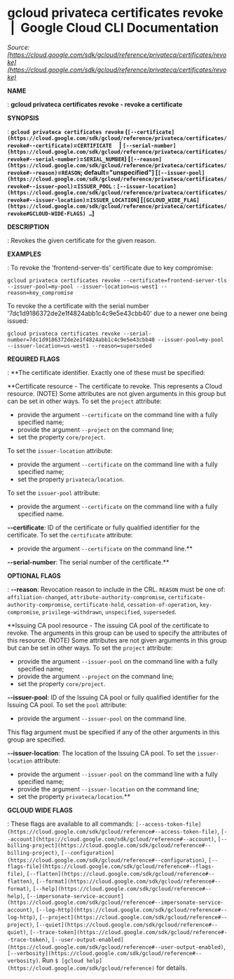 # gcloud privateca certificates revoke  |  Google Cloud CLI Documentation

*Source: [https://cloud.google.com/sdk/gcloud/reference/privateca/certificates/revoke](https://cloud.google.com/sdk/gcloud/reference/privateca/certificates/revoke)*

**NAME**

: **gcloud privateca certificates revoke - revoke a certificate**

**SYNOPSIS**

: **`gcloud privateca certificates revoke` (`[--certificate](https://cloud.google.com/sdk/gcloud/reference/privateca/certificates/revoke#--certificate)`=`CERTIFICATE`     | `[--serial-number](https://cloud.google.com/sdk/gcloud/reference/privateca/certificates/revoke#--serial-number)`=`SERIAL_NUMBER`) [`[--reason](https://cloud.google.com/sdk/gcloud/reference/privateca/certificates/revoke#--reason)`=`REASON`; default="unspecified"] [`[--issuer-pool](https://cloud.google.com/sdk/gcloud/reference/privateca/certificates/revoke#--issuer-pool)`=`ISSUER_POOL` : `[--issuer-location](https://cloud.google.com/sdk/gcloud/reference/privateca/certificates/revoke#--issuer-location)`=`ISSUER_LOCATION`] [`[GCLOUD_WIDE_FLAG](https://cloud.google.com/sdk/gcloud/reference/privateca/certificates/revoke#GCLOUD-WIDE-FLAGS) …`]**

**DESCRIPTION**

: Revokes the given certificate for the given reason.

**EXAMPLES**

: To revoke the 'frontend-server-tls' certificate due to key compromise:

```
gcloud privateca certificates revoke --certificate=frontend-server-tls --issuer-pool=my-pool --issuer-location=us-west1 --reason=key_compromise
```

To revoke the a certificate with the serial number
'7dc1d9186372de2e1f4824abb1c4c9e5e43cbb40' due to a newer one being issued:

```
gcloud privateca certificates revoke --serial-number=7dc1d9186372de2e1f4824abb1c4c9e5e43cbb40 --issuer-pool=my-pool --issuer-location=us-west1 --reason=superseded
```

**REQUIRED FLAGS**

: **The certificate identifier.
Exactly one of these must be specified:

**Certificate resource - The certificate to revoke. This represents a Cloud
resource. (NOTE) Some attributes are not given arguments in this group but can
be set in other ways.
To set the `project` attribute:

- provide the argument `--certificate` on the command line with a fully
specified name;
- provide the argument `--project` on the command line;
- set the property `core/project`.

To set the `issuer-location` attribute:

- provide the argument `--certificate` on the command line with a fully
specified name;
- set the property `privateca/location`.

To set the `issuer-pool` attribute:

- provide the argument `--certificate` on the command line with a fully
specified name.

**--certificate**:
ID of the certificate or fully qualified identifier for the certificate.
To set the `certificate` attribute:

- provide the argument `--certificate` on the command line.**

**--serial-number**:
The serial number of the certificate.**

**OPTIONAL FLAGS**

: **--reason**:
Revocation reason to include in the CRL. `REASON` must be
one of: `affiliation-changed`,
`attribute-authority-compromise`,
`certificate-authority-compromise`, `certificate-hold`,
`cessation-of-operation`, `key-compromise`,
`privilege-withdrawn`, `unspecified`,
`superseded`.

**Issuing CA pool resource - The issuing CA pool of the certificate to revoke. The
arguments in this group can be used to specify the attributes of this resource.
(NOTE) Some attributes are not given arguments in this group but can be set in
other ways.
To set the `project` attribute:

- provide the argument `--issuer-pool` on the command line with a fully
specified name;
- provide the argument `--project` on the command line;
- set the property `core/project`.

**--issuer-pool**:
ID of the Issuing CA pool or fully qualified identifier for the Issuing CA pool.
To set the `pool` attribute:

- provide the argument `--issuer-pool` on the command line.

This flag argument must be specified if any of the other arguments in this group
are specified.

**--issuer-location**:
The location of the Issuing CA pool.
To set the `issuer-location` attribute:

- provide the argument `--issuer-pool` on the command line with a fully
specified name;
- provide the argument `--issuer-location` on the command line;
- set the property `privateca/location`.**

**GCLOUD WIDE FLAGS**

: These flags are available to all commands: `[--access-token-file](https://cloud.google.com/sdk/gcloud/reference#--access-token-file)`,
`[--account](https://cloud.google.com/sdk/gcloud/reference#--account)`, `[--billing-project](https://cloud.google.com/sdk/gcloud/reference#--billing-project)`,
`[--configuration](https://cloud.google.com/sdk/gcloud/reference#--configuration)`,
`[--flags-file](https://cloud.google.com/sdk/gcloud/reference#--flags-file)`,
`[--flatten](https://cloud.google.com/sdk/gcloud/reference#--flatten)`, `[--format](https://cloud.google.com/sdk/gcloud/reference#--format)`, `[--help](https://cloud.google.com/sdk/gcloud/reference#--help)`, `[--impersonate-service-account](https://cloud.google.com/sdk/gcloud/reference#--impersonate-service-account)`,
`[--log-http](https://cloud.google.com/sdk/gcloud/reference#--log-http)`,
`[--project](https://cloud.google.com/sdk/gcloud/reference#--project)`, `[--quiet](https://cloud.google.com/sdk/gcloud/reference#--quiet)`, `[--trace-token](https://cloud.google.com/sdk/gcloud/reference#--trace-token)`, `[--user-output-enabled](https://cloud.google.com/sdk/gcloud/reference#--user-output-enabled)`,
`[--verbosity](https://cloud.google.com/sdk/gcloud/reference#--verbosity)`.
Run `$ [gcloud help](https://cloud.google.com/sdk/gcloud/reference)` for details.